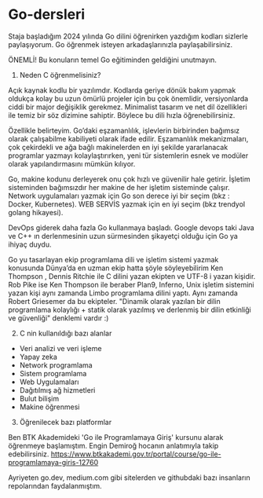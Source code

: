 # Go-dersleri

Staja başladığım 2024 yılında Go dilini öğrenirken yazdığım kodları sizlerle paylaşıyorum. Go öğrenmek isteyen arkadaşlarınızla paylaşabilirsiniz.

ÖNEMLİ! Bu konuların temel Go eğitiminden geldiğini unutmayın.

1) Neden C öğrenmelisiniz?

Açık kaynak kodlu bir yazılımdır. Kodlarda geriye dönük bakım yapmak oldukça kolay bu uzun ömürlü projeler için bu çok önemlidir, versiyonlarda ciddi bir major değişiklik gerekmez. Minimalist tasarım ve net dil özellikleri ile temiz bir söz dizimine sahiptir. Böylece bu dili hızla öğrenebilirsiniz.

Özellikle belirteyim. Go’daki eşzamanlılık, işlevlerin birbirinden bağımsız olarak çalışabilme kabiliyeti olarak ifade edilir. Eşzamanlılık mekanizmaları, çok çekirdekli ve ağa bağlı makinelerden en iyi şekilde yararlanacak programlar yazmayı kolaylaştırırken, yeni tür sistemlerin esnek ve modüler olarak yapılandırmasını mümkün kılıyor.

Go, makine kodunu derleyerek onu çok hızlı ve güvenilir hale getirir. İşletim sisteminden bağımsızdır her makine de her işletim sisteminde çalışır. Network uygulamaları yazmak için Go son derece iyi bir seçim (bkz : Docker, Kubernetes). WEB SERVİS yazmak için en iyi seçim (bkz trendyol golang hikayesi).

DevOps giderek daha fazla Go kullanmaya başladı. Google devops taki Java ve C++ ın derlenmesinin uzun sürmesinden şikayetçi olduğu için Go ya ihiyaç duydu.

Go yu tasarlayan ekip programlama dili ve işletim sistemi yazmak konusunda Dünya’da en uzman ekip hatta şöyle söyleyebilirim Ken Thompson , Dennis Ritchie ile C dilini yazan ekipten ve UTF-8 i yazan kişidir. Rob Pike ise Ken Thompson ile beraber Plan9, Inferno, Unix işletim sistemini yazan kişi aynı zamanda Limbo programlama dilini yaptı. Aynı zamanda Robert Griesemer da bu ekipteler.
"Dinamik olarak yazılan bir dilin programlama kolaylığı + statik olarak yazılmış ve derlenmiş bir dilin etkinliği ve güvenliği" denklemi vardır :)

2) C nin kullanıldığı bazı alanlar

- Veri analizi ve veri işleme
- Yapay zeka
- Network programlama
- Sistem programlama
- Web Uygulamaları
- Dağıtılmış ağ hizmetleri
- Bulut bilişim
- Makine öğrenmesi

3) Öğrenilecek bazı platformlar

Ben BTK Akademideki 'Go ile Programlamaya Giriş' kursunu alarak öğrenmeye başlamıştım. Engin Demiroğ hocanın anlatımıyla takip edebilirsiniz.
https://www.btkakademi.gov.tr/portal/course/go-ile-programlamaya-giris-12760

Ayriyeten go.dev, medium.com gibi sitelerden ve githubdaki bazı insanların repolarından faydalanmıştım.
